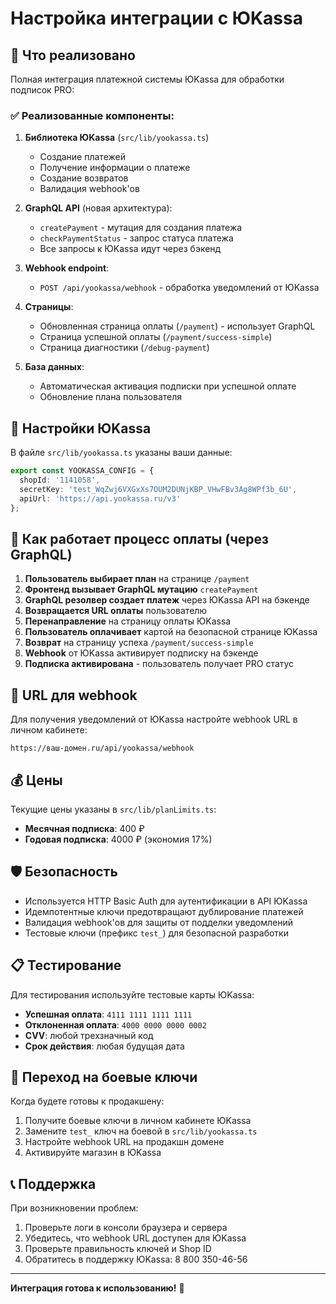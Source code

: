 # Настройка интеграции с ЮKassa

## 🎯 Что реализовано

Полная интеграция платежной системы ЮKassa для обработки подписок PRO:

### ✅ Реализованные компоненты:

1. **Библиотека ЮKassa** (`src/lib/yookassa.ts`)
   - Создание платежей
   - Получение информации о платеже
   - Создание возвратов
   - Валидация webhook'ов

2. **GraphQL API** (новая архитектура):
   - `createPayment` - мутация для создания платежа
   - `checkPaymentStatus` - запрос статуса платежа
   - Все запросы к ЮKassa идут через бэкенд

3. **Webhook endpoint**:
   - `POST /api/yookassa/webhook` - обработка уведомлений от ЮKassa

4. **Страницы**:
   - Обновленная страница оплаты (`/payment`) - использует GraphQL
   - Страница успешной оплаты (`/payment/success-simple`)
   - Страница диагностики (`/debug-payment`)

5. **База данных**:
   - Автоматическая активация подписки при успешной оплате
   - Обновление плана пользователя

## 🔧 Настройки ЮKassa

В файле `src/lib/yookassa.ts` указаны ваши данные:

```typescript
export const YOOKASSA_CONFIG = {
  shopId: '1141058',
  secretKey: 'test_WqZwj6VXGxXs7OUM2DUNjKBP_VHwFBv3Ag8WPf3b_6U',
  apiUrl: 'https://api.yookassa.ru/v3'
};
```

## 🚀 Как работает процесс оплаты (через GraphQL)

1. **Пользователь выбирает план** на странице `/payment`
2. **Фронтенд вызывает GraphQL мутацию** `createPayment`
3. **GraphQL резолвер создает платеж** через ЮKassa API на бэкенде
4. **Возвращается URL оплаты** пользователю
5. **Перенаправление** на страницу оплаты ЮKassa
6. **Пользователь оплачивает** картой на безопасной странице ЮKassa
7. **Возврат** на страницу успеха `/payment/success-simple`
8. **Webhook** от ЮKassa активирует подписку на бэкенде
9. **Подписка активирована** - пользователь получает PRO статус

## 🔗 URL для webhook

Для получения уведомлений от ЮKassa настройте webhook URL в личном кабинете:

```
https://ваш-домен.ru/api/yookassa/webhook
```

## 💰 Цены

Текущие цены указаны в `src/lib/planLimits.ts`:

- **Месячная подписка**: 400 ₽
- **Годовая подписка**: 4000 ₽ (экономия 17%)

## 🛡️ Безопасность

- Используется HTTP Basic Auth для аутентификации в API ЮKassa
- Идемпотентные ключи предотвращают дублирование платежей
- Валидация webhook'ов для защиты от подделки уведомлений
- Тестовые ключи (префикс `test_`) для безопасной разработки

## 📋 Тестирование

Для тестирования используйте тестовые карты ЮKassa:

- **Успешная оплата**: `4111 1111 1111 1111`
- **Отклоненная оплата**: `4000 0000 0000 0002`
- **CVV**: любой трехзначный код
- **Срок действия**: любая будущая дата

## 🔄 Переход на боевые ключи

Когда будете готовы к продакшену:

1. Получите боевые ключи в личном кабинете ЮKassa
2. Замените `test_` ключ на боевой в `src/lib/yookassa.ts`
3. Настройте webhook URL на продакшн домене
4. Активируйте магазин в ЮKassa

## 📞 Поддержка

При возникновении проблем:

1. Проверьте логи в консоли браузера и сервера
2. Убедитесь, что webhook URL доступен для ЮKassa
3. Проверьте правильность ключей и Shop ID
4. Обратитесь в поддержку ЮKassa: 8 800 350-46-56

---

**Интеграция готова к использованию!** 🎉